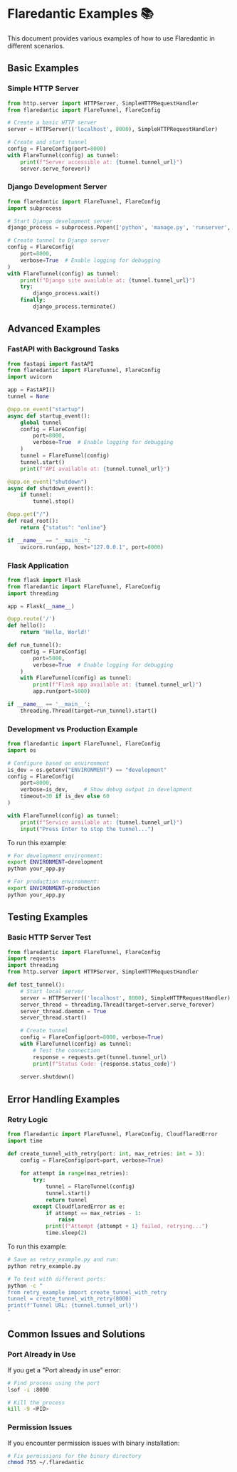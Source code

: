 # Flaredantic Examples 📚

This document provides various examples of how to use Flaredantic in different scenarios.

## Basic Examples

### Simple HTTP Server
```python
from http.server import HTTPServer, SimpleHTTPRequestHandler
from flaredantic import FlareTunnel, FlareConfig

# Create a basic HTTP server
server = HTTPServer(('localhost', 8000), SimpleHTTPRequestHandler)

# Create and start tunnel
config = FlareConfig(port=8000)
with FlareTunnel(config) as tunnel:
    print(f"Server accessible at: {tunnel.tunnel_url}")
    server.serve_forever()
```

### Django Development Server
```python
from flaredantic import FlareTunnel, FlareConfig
import subprocess

# Start Django development server
django_process = subprocess.Popen(['python', 'manage.py', 'runserver', '8000'])

# Create tunnel to Django server
config = FlareConfig(
    port=8000,
    verbose=True  # Enable logging for debugging
)
with FlareTunnel(config) as tunnel:
    print(f"Django site available at: {tunnel.tunnel_url}")
    try:
        django_process.wait()
    finally:
        django_process.terminate()
```

## Advanced Examples

### FastAPI with Background Tasks
```python
from fastapi import FastAPI
from flaredantic import FlareTunnel, FlareConfig
import uvicorn

app = FastAPI()
tunnel = None

@app.on_event("startup")
async def startup_event():
    global tunnel
    config = FlareConfig(
        port=8000,
        verbose=True  # Enable logging for debugging
    )
    tunnel = FlareTunnel(config)
    tunnel.start()
    print(f"API available at: {tunnel.tunnel_url}")

@app.on_event("shutdown")
async def shutdown_event():
    if tunnel:
        tunnel.stop()

@app.get("/")
def read_root():
    return {"status": "online"}

if __name__ == "__main__":
    uvicorn.run(app, host="127.0.0.1", port=8000)
```

### Flask Application
```python
from flask import Flask
from flaredantic import FlareTunnel, FlareConfig
import threading

app = Flask(__name__)

@app.route('/')
def hello():
    return 'Hello, World!'

def run_tunnel():
    config = FlareConfig(
        port=5000,
        verbose=True  # Enable logging for debugging
    )
    with FlareTunnel(config) as tunnel:
        print(f"Flask app available at: {tunnel.tunnel_url}")
        app.run(port=5000)

if __name__ == '__main__':
    threading.Thread(target=run_tunnel).start()
```

### Development vs Production Example
```python
from flaredantic import FlareTunnel, FlareConfig
import os

# Configure based on environment
is_dev = os.getenv("ENVIRONMENT") == "development"
config = FlareConfig(
    port=8000,
    verbose=is_dev,     # Show debug output in development
    timeout=30 if is_dev else 60
)

with FlareTunnel(config) as tunnel:
    print(f"Service available at: {tunnel.tunnel_url}")
    input("Press Enter to stop the tunnel...")
```

To run this example:
```bash
# For development environment:
export ENVIRONMENT=development
python your_app.py

# For production environment:
export ENVIRONMENT=production
python your_app.py
```

## Testing Examples

### Basic HTTP Server Test
```python
from flaredantic import FlareTunnel, FlareConfig
import requests
import threading
from http.server import HTTPServer, SimpleHTTPRequestHandler

def test_tunnel():
    # Start local server
    server = HTTPServer(('localhost', 8000), SimpleHTTPRequestHandler)
    server_thread = threading.Thread(target=server.serve_forever)
    server_thread.daemon = True
    server_thread.start()

    # Create tunnel
    config = FlareConfig(port=8000, verbose=True)
    with FlareTunnel(config) as tunnel:
        # Test the connection
        response = requests.get(tunnel.tunnel_url)
        print(f"Status Code: {response.status_code}")
        
    server.shutdown()
```

## Error Handling Examples

### Retry Logic
```python
from flaredantic import FlareTunnel, FlareConfig, CloudflaredError
import time

def create_tunnel_with_retry(port: int, max_retries: int = 3):
    config = FlareConfig(port=port, verbose=True)
    
    for attempt in range(max_retries):
        try:
            tunnel = FlareTunnel(config)
            tunnel.start()
            return tunnel
        except CloudflaredError as e:
            if attempt == max_retries - 1:
                raise
            print(f"Attempt {attempt + 1} failed, retrying...")
            time.sleep(2)
```

To run this example:
```bash
# Save as retry_example.py and run:
python retry_example.py

# To test with different ports:
python -c "
from retry_example import create_tunnel_with_retry
tunnel = create_tunnel_with_retry(8000)
print(f'Tunnel URL: {tunnel.tunnel_url}')
"
```

## Common Issues and Solutions

### Port Already in Use
If you get a "Port already in use" error:
```bash
# Find process using the port
lsof -i :8000

# Kill the process
kill -9 <PID>
```

### Permission Issues
If you encounter permission issues with binary installation:
```bash
# Fix permissions for the binary directory
chmod 755 ~/.flaredantic
```
